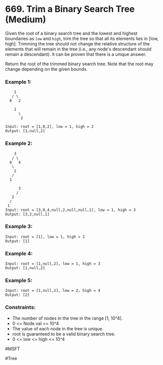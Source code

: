 # 669. Trim a Binary Search Tree (Medium)

Given the root of a binary search tree and the lowest and highest boundaries as `low` and `high`, trim the tree so that all its elements lies in [low, high]. Trimming the tree should not change the relative structure of the elements that will remain in the tree (i.e., any node's descendant should remain a descendant). It can be proven that there is a unique answer.

Return the root of the trimmed binary search tree. Note that the root may change depending on the given bounds.

### Example 1:

```
    1
   / \
  0   2

    1
      \
       2

Input: root = [1,0,2], low = 1, high = 2
Output: [1,null,2]
```

### Example 2:

```
    3
   / \
  0   4
   \
    2
   /
  1

      3
     /
   2
  /
 1
Input: root = [3,0,4,null,2,null,null,1], low = 1, high = 3
Output: [3,2,null,1]
```

### Example 3:

```
Input: root = [1], low = 1, high = 2
Output: [1]
```

### Example 4:

```
Input: root = [1,null,2], low = 1, high = 3
Output: [1,null,2]
```

### Example 5:

```
Input: root = [1,null,2], low = 2, high = 4
Output: [2]
```

### Constraints:

- The number of nodes in the tree in the range [1, 10^4].
- 0 <= Node.val <= 10^4
- The value of each node in the tree is unique.
- root is guaranteed to be a valid binary search tree.
- 0 <= low <= high <= 10^4

#MSFT

#Tree
